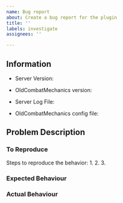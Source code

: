 ```yaml
---
name: Bug report
about: Create a bug report for the plugin
title: ''
labels: investigate
assignees: ''

---
```


<!-- Before reporting, please try the latest test version from https://ci.rayzr.dev/job/OldCombatMechanics/ as often bugs have already been fixed there. ->

<!-- Please fill out all fields as applicable, providing as many details as possible -->

## Information
<!-- Version of the Server, e.g. Spigot 1.14.1 -->
* Server Version: 

<!-- Version of OldCombatMechanics, e.g. 1.7.2 or dev build #46 -->
<!-- Please don't say 'latest', that is meaningless when a new version is released -->
* OldCombatMechanics version: 

<!-- Console log from the server, please upload this to e.g. pastebin and link the file here -->
<!-- Please do NOT use hastebin, they seem to disappeared way too fast! -->
* Server Log File: 

<!-- OldCombatMechanics config.yml, please upload this to e.g. pastebin and link the file here or use code tags-->
* OldCombatMechanics config file: 

<!-- If the issue is damage related, please enable debug mode in the config and provide screenshots of the output-->

## Problem Description
<!-- A clear and concise description of what the bug is. -->

<!-- Please enter what you would do in order for the problem to occur --> 
### To Reproduce
Steps to reproduce the behavior:
1.
2.
3.

### Expected Behaviour

### Actual Behaviour
<!-- What instead happens when you perform the above steps? -->

<!-- You can add in more details here, e.g. screenshots or videos -->
